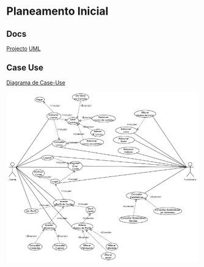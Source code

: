 # Planeamento Inicial
## Docs
[Projecto](Docs/Projeto.pdf)
[UML](Docs/UML.pdf)


## Case Use
[Diagrama de Case-Use](https://app.diagrams.net/?src=about#G1jZsvF--a0koeIQHv51fgQeugpGPUzqpi)

![Diagrama](/Ficheiros_de_Apoio/Projecto_Livraria.png)
